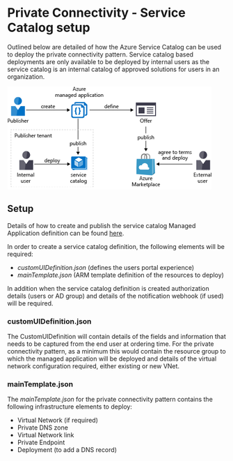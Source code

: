 # Private Connectivity - Service Catalog setup

Outlined below are detailed of how the Azure Service Catalog can be used to deploy the private connectivity pattern. Service catalog based deployments are only available to be deployed by internal users as the service catalog is an internal catalog of approved solutions for users in an organization.

![service catalog](../../images/manage_app_options.png)

## Setup

Details of how to create and publish the service catalog Managed Application definition can be found [here](https://docs.microsoft.com/en-gb/azure/azure-resource-manager/managed-applications/publish-service-catalog-app).

In order to create a service catalog definition, the following elements will be required:

- _customUIDefinition.json_ (defines the users portal experience)
- _mainTemplate.json_ (ARM template definition of the resources to deploy)

In addition when the service catalog definition is created authorization details (users or AD group) and details of the notification webhook (if used) will be required.

### customUIDefinition.json

The CustomUIDefinition will contain details of the fields and information that needs to be captured from the end user at ordering time. For the private connectivity pattern, as a minimum this would contain the resource group to which the managed application will be deployed and details of the virtual network configuration required, either existing or new VNet.

### mainTemplate.json

The _mainTemplate.json_ for the private connectivity pattern contains the following infrastructure elements to deploy:

- Virtual Network (if required)
- Private DNS zone
- Virtual Network link
- Private Endpoint
- Deployment (to add a DNS record)

